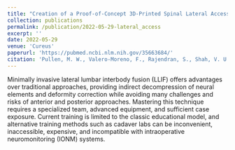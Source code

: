 ```yaml
---
title: "Creation of a Proof-of-Concept 3D-Printed Spinal Lateral Access Simulator"
collection: publications
permalink: /publication/2022-05-29-lateral_access
excerpt: ''
date: 2022-05-29
venue: 'Cureus'
paperurl: 'https://pubmed.ncbi.nlm.nih.gov/35663684/'
citation: 'Pullen, M. W., Valero-Moreno, F., Rajendran, S., Shah, V. U., Bruneau, B. R., Martinez, J. L., Ramos-Fresnedo, A., Quinones-Hinojosa, A., & Fox, W. C. (2022). Creation of a Proof-of-Concept 3D-Printed Spinal Lateral Access Simulator. Cureus, 14(5), e25448. https://doi.org/10.7759/cureus.25448'
---
```


Minimally invasive lateral lumbar interbody fusion (LLIF) offers advantages over traditional approaches, providing indirect decompression of neural elements and deformity correction while avoiding many challenges and risks of anterior and posterior approaches. Mastering this technique requires a specialized team, advanced equipment, and sufficient case exposure. Current training is limited to the classic educational model, and alternative training methods such as cadaver labs can be inconvenient, inaccessible, expensive, and incompatible with intraoperative neuromonitoring (IONM) systems.